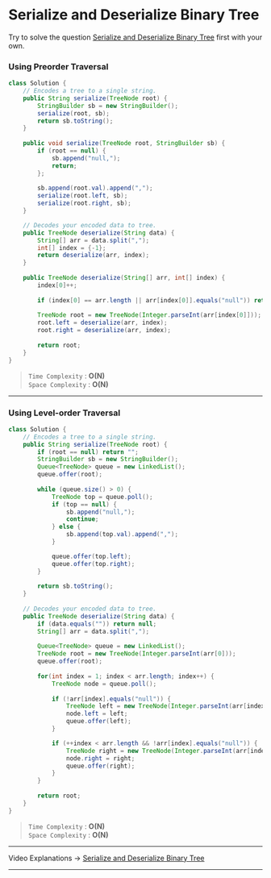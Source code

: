 # Serialize and Deserialize Binary Tree
Try to solve the question [Serialize and Deserialize Binary Tree](https://leetcode.com/problems/serialize-and-deserialize-binary-tree/) first with your own.     

### Using Preorder Traversal
```java
class Solution {
    // Encodes a tree to a single string.
    public String serialize(TreeNode root) {
        StringBuilder sb = new StringBuilder();
        serialize(root, sb);
        return sb.toString();
    }
    
    public void serialize(TreeNode root, StringBuilder sb) {
        if (root == null) {
            sb.append("null,");
            return;
        };
        
        sb.append(root.val).append(",");
        serialize(root.left, sb);
        serialize(root.right, sb);
    }

    // Decodes your encoded data to tree.
    public TreeNode deserialize(String data) {
        String[] arr = data.split(",");
        int[] index = {-1};
        return deserialize(arr, index);
    }
    
    public TreeNode deserialize(String[] arr, int[] index) {
        index[0]++;
        
        if (index[0] == arr.length || arr[index[0]].equals("null")) return null;    
        
        TreeNode root = new TreeNode(Integer.parseInt(arr[index[0]]));
        root.left = deserialize(arr, index);
        root.right = deserialize(arr, index);
        
        return root;
    }
}      
```
> `Time Complexity` : **O(N)**    
> `Space Complexity` : **O(N)**    
---
### Using Level-order Traversal
```java
class Solution {
    // Encodes a tree to a single string.
    public String serialize(TreeNode root) {
        if (root == null) return "";
        StringBuilder sb = new StringBuilder();
        Queue<TreeNode> queue = new LinkedList();
        queue.offer(root);
        
        while (queue.size() > 0) {
            TreeNode top = queue.poll();
            if (top == null) {
                sb.append("null,");
                continue;
            } else {
                sb.append(top.val).append(",");
            }

            queue.offer(top.left);
            queue.offer(top.right);
        }
        
        return sb.toString();
    }
    
    // Decodes your encoded data to tree.
    public TreeNode deserialize(String data) {
        if (data.equals("")) return null;
        String[] arr = data.split(",");
        
        Queue<TreeNode> queue = new LinkedList();
        TreeNode root = new TreeNode(Integer.parseInt(arr[0]));
        queue.offer(root);
        
        for(int index = 1; index < arr.length; index++) {
            TreeNode node = queue.poll();
            
            if (!arr[index].equals("null")) {
                TreeNode left = new TreeNode(Integer.parseInt(arr[index]));
                node.left = left;
                queue.offer(left);
            }

            if (++index < arr.length && !arr[index].equals("null")) {
                TreeNode right = new TreeNode(Integer.parseInt(arr[index]));
                node.right = right;
                queue.offer(right);
            }
        }
        
        return root;
    }
}      
```
> `Time Complexity` : **O(N)**    
> `Space Complexity` : **O(N)**    
---
Video Explanations -> [Serialize and Deserialize Binary Tree](https://www.youtube.com/watch?v=-YbXySKJsX8&list=PLgUwDviBIf0q8Hkd7bK2Bpryj2xVJk8Vk&index=37)  
<hr>
